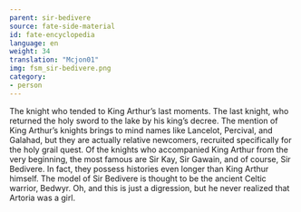 ```yaml
---
parent: sir-bedivere
source: fate-side-material
id: fate-encyclopedia
language: en
weight: 34
translation: "Mcjon01"
img: fsm_sir-bedivere.png
category:
- person
---
```


The knight who tended to King Arthur’s last moments.
The last knight, who returned the holy sword to the lake by his king’s decree.
The mention of King Arthur’s knights brings to mind names like Lancelot, Percival, and Galahad, but they are actually relative newcomers, recruited specifically for the holy grail quest.
Of the knights who accompanied King Arthur from the very beginning, the most famous are Sir Kay, Sir Gawain, and of course, Sir Bedivere. In fact, they possess histories even longer than King Arthur himself.
The model of Sir Bedivere is thought to be the ancient Celtic warrior, Bedwyr.
Oh, and this is just a digression, but he never realized that Artoria was a girl.
